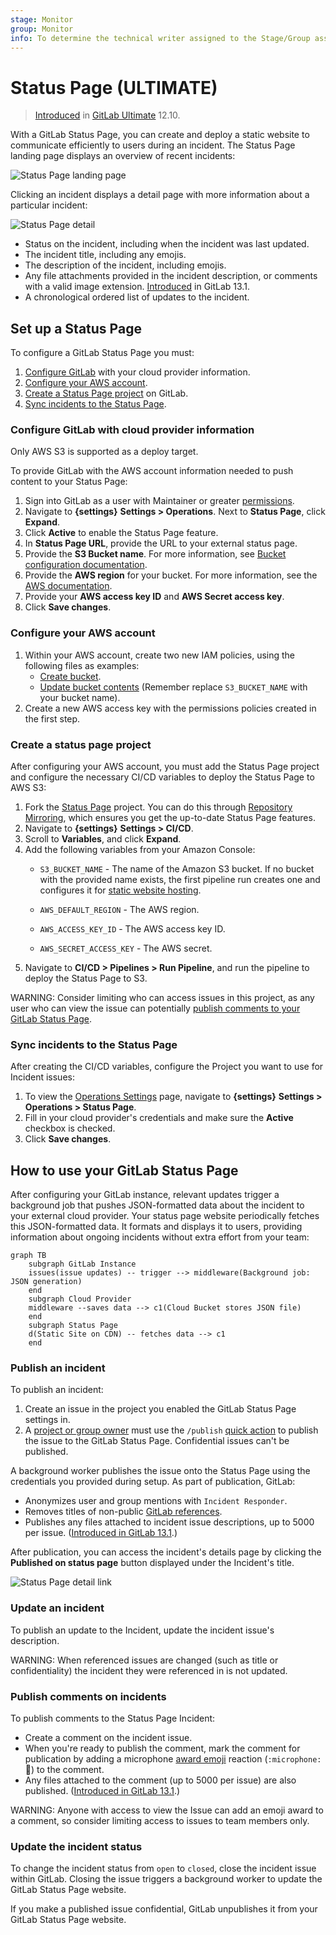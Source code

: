 ```yaml
---
stage: Monitor
group: Monitor
info: To determine the technical writer assigned to the Stage/Group associated with this page, see https://about.gitlab.com/handbook/engineering/ux/technical-writing/#assignments
---
```


# Status Page **(ULTIMATE)**

> [Introduced](https://gitlab.com/groups/gitlab-org/-/epics/2479) in [GitLab Ultimate](https://about.gitlab.com/pricing/) 12.10.

With a GitLab Status Page, you can create and deploy a static website to communicate
efficiently to users during an incident. The Status Page landing page displays an
overview of recent incidents:

![Status Page landing page](img/status_page_incidents_v12_10.png)

Clicking an incident displays a detail page with more information about a particular incident:

![Status Page detail](img/status_page_detail_v12_10.png)

- Status on the incident, including when the incident was last updated.
- The incident title, including any emojis.
- The description of the incident, including emojis.
- Any file attachments provided in the incident description, or comments with a
  valid image extension. [Introduced](https://gitlab.com/gitlab-org/gitlab/-/issues/205166) in GitLab 13.1.
- A chronological ordered list of updates to the incident.

## Set up a Status Page

To configure a GitLab Status Page you must:

1. [Configure GitLab](#configure-gitlab-with-cloud-provider-information) with your
   cloud provider information.
1. [Configure your AWS account](#configure-your-aws-account).
1. [Create a Status Page project](#create-a-status-page-project) on GitLab.
1. [Sync incidents to the Status Page](#sync-incidents-to-the-status-page).

### Configure GitLab with cloud provider information

Only AWS S3 is supported as a deploy target.

To provide GitLab with the AWS account information needed to push content to your Status Page:

1. Sign into GitLab as a user with Maintainer or greater [permissions](../../user/permissions.md).
1. Navigate to **{settings}** **Settings > Operations**. Next to **Status Page**,
   click **Expand**.
1. Click **Active** to enable the Status Page feature.
1. In **Status Page URL**, provide the URL to your external status page.
1. Provide the **S3 Bucket name**. For more information, see
   [Bucket configuration documentation](https://docs.aws.amazon.com/AmazonS3/latest/dev/HostingWebsiteOnS3Setup.html).
1. Provide the **AWS region** for your bucket. For more information, see the
   [AWS documentation](https://github.com/aws/aws-sdk-ruby#configuration).
1. Provide your **AWS access key ID** and **AWS Secret access key**.
1. Click **Save changes**.

### Configure your AWS account

1. Within your AWS account, create two new IAM policies, using the following files
   as examples:
    - [Create bucket](https://gitlab.com/gitlab-org/status-page/-/blob/master/deploy/etc/s3_create_policy.json).
    - [Update bucket contents](https://gitlab.com/gitlab-org/status-page/-/blob/master/deploy/etc/s3_update_bucket_policy.json) (Remember replace `S3_BUCKET_NAME` with your bucket name).
1. Create a new AWS access key with the permissions policies created in the first step.

### Create a status page project

After configuring your AWS account, you must add the Status Page project and configure
the necessary CI/CD variables to deploy the Status Page to AWS S3:

1. Fork the [Status Page](https://gitlab.com/gitlab-org/status-page) project.
   You can do this through [Repository Mirroring](https://gitlab.com/gitlab-org/status-page#repository-mirroring),
   which ensures you get the up-to-date Status Page features.
1. Navigate to **{settings}** **Settings > CI/CD**.
1. Scroll to **Variables**, and click **Expand**.
1. Add the following variables from your Amazon Console:
   - `S3_BUCKET_NAME` - The name of the Amazon S3 bucket.
     If no bucket with the provided name exists, the first pipeline run creates
     one and configures it for
     [static website hosting](https://docs.aws.amazon.com/AmazonS3/latest/dev/HostingWebsiteOnS3Setup.html).

   - `AWS_DEFAULT_REGION` - The AWS region.
   - `AWS_ACCESS_KEY_ID` - The AWS access key ID.
   - `AWS_SECRET_ACCESS_KEY` - The AWS secret.
1. Navigate to **CI/CD > Pipelines > Run Pipeline**, and run the pipeline to
   deploy the Status Page to S3.

WARNING:
Consider limiting who can access issues in this project, as any user who can view
the issue can potentially [publish comments to your GitLab Status Page](#publish-comments-on-incidents).

### Sync incidents to the Status Page

After creating the CI/CD variables, configure the Project you want to use for
Incident issues:

1. To view the [Operations Settings](../../user/project/settings/#operations-settings)
   page, navigate to **{settings}** **Settings > Operations > Status Page**.
1. Fill in your cloud provider's credentials and make sure the **Active** checkbox is checked.
1. Click **Save changes**.

## How to use your GitLab Status Page

After configuring your GitLab instance, relevant updates trigger a background job
that pushes JSON-formatted data about the incident to your external cloud provider.
Your status page website periodically fetches this JSON-formatted data. It formats
and displays it to users, providing information about ongoing incidents without
extra effort from your team:

```mermaid
graph TB
    subgraph GitLab Instance
    issues(issue updates) -- trigger --> middleware(Background job: JSON generation)
    end
    subgraph Cloud Provider
    middleware --saves data --> c1(Cloud Bucket stores JSON file)
    end
    subgraph Status Page
    d(Static Site on CDN) -- fetches data --> c1
    end
```

### Publish an incident

To publish an incident:

1. Create an issue in the project you enabled the GitLab Status Page settings in.
1. A [project or group owner](../../user/permissions.md) must use the
   `/publish` [quick action](../../user/project/quick_actions.md) to publish the
   issue to the GitLab Status Page. Confidential issues can't be published.

A background worker publishes the issue onto the Status Page using the credentials
you provided during setup. As part of publication, GitLab:

- Anonymizes user and group mentions with `Incident Responder`.
- Removes titles of non-public [GitLab references](../../user/markdown.md#gitlab-specific-references).
- Publishes any files attached to incident issue descriptions, up to 5000 per issue.
  ([Introduced in GitLab 13.1](https://gitlab.com/gitlab-org/gitlab/-/issues/205166).)

After publication, you can access the incident's details page by clicking the
**Published on status page** button displayed under the Incident's title.

![Status Page detail link](img/status_page_detail_link_v13_1.png)

### Update an incident

To publish an update to the Incident, update the incident issue's description.

WARNING:
When referenced issues are changed (such as title or confidentiality) the incident
they were referenced in is not updated.

### Publish comments on incidents

To publish comments to the Status Page Incident:

- Create a comment on the incident issue.
- When you're ready to publish the comment, mark the comment for publication by
  adding a microphone [award emoji](../../user/award_emojis.md)
  reaction (`:microphone:` 🎤) to the comment.
- Any files attached to the comment (up to 5000 per issue) are also published.
  ([Introduced in GitLab 13.1](https://gitlab.com/gitlab-org/gitlab/-/issues/205166).)

WARNING:
Anyone with access to view the Issue can add an emoji award to a comment, so
consider limiting access to issues to team members only.

### Update the incident status

To change the incident status from `open` to `closed`, close the incident issue
within GitLab. Closing the issue triggers a background worker to update the
GitLab Status Page website.

If you make a published issue confidential, GitLab unpublishes it from your
GitLab Status Page website.
